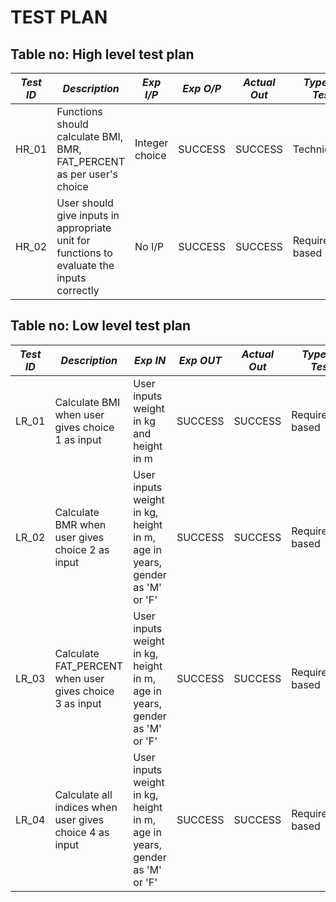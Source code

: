 # TEST PLAN

## Table no: High level test plan

| *Test ID* | *Description*                                              | *Exp I/P* | *Exp O/P* | *Actual Out* |*Type Of Test*  |    
|-------------|--------------------------------------------------------------|------------|-------------|----------------|------------------|
|  HR_01       |Functions should calculate BMI, BMR, FAT_PERCENT as per user's choice|Integer choice|SUCCESS|SUCCESS|Technical|
|  HR_02       |User should give inputs in appropriate unit for functions to evaluate the inputs correctly| No I/P |SUCCESS|SUCCESS|Requirement based|

## Table no: Low level test plan

| *Test ID* | *Description*                                              | *Exp IN* | *Exp OUT* | *Actual Out* |*Type Of Test*  |    
|-------------|--------------------------------------------------------------|------------|-------------|----------------|------------------|
|  LR_01       |Calculate BMI when user gives choice 1 as input|User inputs weight in kg and height in m|SUCCESS|SUCCESS|Requirement based |
|  LR_02       |Calculate BMR when user gives choice 2 as input|User inputs weight in kg, height in m, age in years, gender as 'M' or 'F'|SUCCESS|SUCCESS|Requirement based |
|  LR_03       |Calculate FAT_PERCENT when user gives choice 3 as input|User inputs weight in kg, height in m, age in years, gender as 'M' or 'F'|SUCCESS|SUCCESS|Requirement based |
|  LR_04       |Calculate all indices when user gives choice 4 as input|User inputs weight in kg, height in m, age in years, gender as 'M' or 'F'|SUCCESS|SUCCESS|Requirement based |
